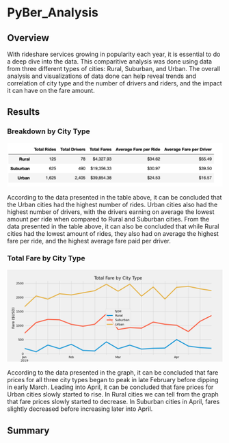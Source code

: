 # PyBer_Analysis

## Overview
With rideshare services growing in popularity each year, it is essential to do a deep dive into the data. This comparitive analysis was done using data from three different types of cities: Rural, Suburban, and Urban. The overall analysis and visualizations of data done can help reveal trends and correlation of city type and the number of drivers and riders, and the impact it can have on the fare amount. 

## Results

### Breakdown by City Type
![table_df](PyBer_Analysis/Resources/table_df.png)

According to the data presented in the table above, it can be concluded that the Urban cities had the highest number of rides. Urban cities also had the highest number of drivers, with the drivers earning on average the lowest amount per ride when compared to Rural and Suburban cities. From the data presented in the table above, it can also be concluded that while Rural cities had the lowest amount of rides, they also had on average the highest fare per ride, and the highest average fare paid per driver. 

### Total Fare by City Type
![PyBer_fare_summary](PyBer_Analysis/Resources/PyBer_fare_summary.png)

According to the data presented in the graph, it can be concluded that fare prices for all three city types began to peak in late February before dipping in early March. Leading into April, it can be concluded that fare prices for Urban cities slowly started to rise. In Rural cities we can tell from the graph that fare prices slowly started to decrease. In Suburban cities in April, fares slightly decreased before increasing later into April. 


## Summary 



